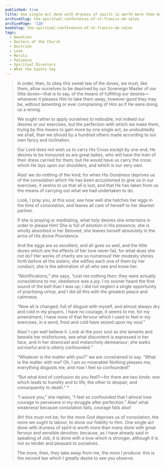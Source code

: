 ```yaml
---
published: true
title: One single act done with dryness of spirit is worth more than many done with great fervour and sensible devotion
archiveSlug: the-spiritual-conferences-of-st-francis-de-sales
archivePage: '118'
bookSlug: the-spiritual-conferences-of-st-francis-de-sales
tags:
  - Devotion
  - Doctors of the Church
  - Doctrine
  - Love
  - Morals
  - Patience
  - Spiritual Directors
  - What the Saints Say
---
```


> In order, then, to obey this sweet law of the doves, we must, like them, allow ourselves to be deprived by our Sovereign Master of our little doves—that is to say, of the means of fulfilling our desires—whenever it pleases Him to take them away, however good they may be, without lamenting or ever complaining of Him as if He were doing us a wrong.
> 
> We ought rather to apply ourselves to redouble, not indeed our desires or our exercises, but the perfection with which we make them, trying by this means to gain more by one single act, as undoubtedly we shall, than we should by a hundred others made according to our own fancy and inclination.
> 
> Our Lord does not wish us to carry His Cross except by one end; He desires to be honoured as are great ladies, who will have the train of their dress carried for them; but He would have us carry the cross which He lays upon our shoulders, and which is our very own.
> 
> Alas! we do nothing of the kind; for when His Goodness deprives us of the consolation which He has been accustomed to give us in our exercises, it seems to us that all is lost, and that He has taken from us the means of carrying out what we had undertaken to do.
> 
> Look, I pray you, at this soul; see how well she hatches her eggs in the time of consolation, and leaves all care of herself to her dearest partner.
> 
> If she is praying or meditating, what holy desires she entertains in order to please Him! She is full of emotion in His presence; she is wholly absorbed in her Beloved; she leaves herself absolutely in the arms of His divine Providence.
> 
> And the eggs are so excellent, and all goes so well, and the little doves which are the effects of her love never fail, for what does she not do? Her works of charity are so numerous! Her modesty shines forth before all the sisters; she edifies each one of them by her conduct; she is the admiration of all who see and know her.
> 
> “Mortifications,” she says, “cost me nothing then; they were actually consolations to me; obedience was a joy. I no sooner heard the first sound of the bell than I was up; I did not neglect a single opportunity of practising virtue, and I did all this with the greatest peace and calmness.
> 
> “Now all is changed; full of disgust with myself, and almost always dry and cold in my prayers, I have no courage, it seems to me, for my amendment; I have none of that fervour which I used to feel in my exercises; in a word, frost and cold have seized upon my soul.”
> 
> Alas! I can well believe it. Look at the poor soul as she laments and bewails her misfortunes; see what discontent is expressed in her face, and in her downcast and melancholy demeanour; she walks sorrowful and is utterly confounded.“
> 
> “Whatever is the matter with you?” we are constrained to say. “What is the matter with me? Oh, I am so miserable! Nothing pleases me; everything disgusts me, and now I feel so confounded!”
> 
> “But what kind of confusion do you feel?—for there are two kinds: one which leads to humility and to life, the other to despair, and consequently to death.” *
> 
> “I assure you,” she replies, “I feel so confounded that I almost lose courage to persevere in my struggle after perfection.” Alas! what weakness! because consolation fails, courage fails also!
> 
> Ah! this must not be; for the more God deprives us of consolation, the more we ought to labour, to show our fidelity to Him. One single act done with dryness of spirit is worth more than many done with great fervour and sensible devotion; because, as I have already said in speaking of Job, it is done with a love which is stronger, although it is not so tender and pleasant to ourselves.
> 
> The more, then, they take away from me, the more I produce: this is the second law which I greatly desire to see you observe.